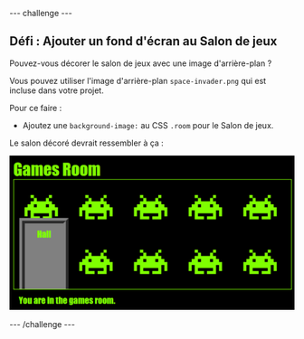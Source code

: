 --- challenge ---
## Défi : Ajouter un fond d'écran au Salon de jeux

Pouvez-vous décorer le salon de jeux avec une image d'arrière-plan ?

Vous pouvez utiliser l'image d'arrière-plan `space-invader.png` qui est incluse dans votre projet. 

Pour ce faire :

+ Ajoutez une `background-image:` au CSS `.room` pour le Salon de jeux. 

Le salon décoré devrait ressembler à ça :

![screenshot](images/rooms-games-finished.png)	




--- /challenge ---
